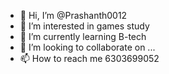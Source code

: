 - 👋 Hi, I’m @Prashanth0012
- 👀 I’m interested in games study
- 🌱 I’m currently learning B-tech
- 💞️ I’m looking to collaborate on ...
- 📫 How to reach me 6303699052

<!---
Prashanth0012/Prashanth0012 is a ✨ special ✨ repository because its `README.md` (this file) appears on your GitHub profile.
You can click the Preview link to take a look at your changes.
--->
